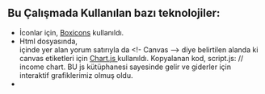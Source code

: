 ## Bu Çalışmada Kullanılan bazı teknolojiler:

+  İconlar için, [Boxicons](https://boxicons.com/) kullanıldı.
+  Html dosyasında, <main> içinde yer alan yorum satırıyla da <!- Canvas --> diye belirtilen alanda ki canvas etiketleri için [ Chart.js ](https://www.chartjs.org/) kullanıldı. Kopyalanan kod, script.js:  // income chart.  BU js kütüphanesi sayesinde gelir ve giderler için interaktif grafiklerimiz olmuş oldu.
+  
